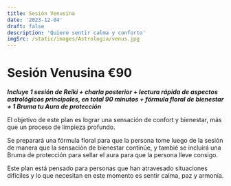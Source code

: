 ```yaml
---
title: Sesión Venusina
date: '2023-12-04'
draft: false
description: 'Quiero sentir calma y conforto'
imgSrc: /static/images/Astrologia/venus.jpg
---
```


# Sesión Venusina €90

**_Incluye 1 sesión de Reiki + charla posterior + lectura rápida de aspectos astrológicos principales, en total 90 minutos + fórmula floral de bienestar + 1 Bruma tu Aura de protección_**

El objetivo de este plan es lograr una sensación de confort y bienestar, más que un proceso de limpieza profundo.

Se preparará una fórmula floral para que la persona tome luego de la sesión de manera que la sensación de bienestar continúe, y tambié se incluirá una Bruma de protección para sellar el aura para que la persona lleve consigo.

Este plan está pensado para personas que han atravesado situaciones difíciles y lo que necesitan en este momento es sentir calma, paz y armonía.
